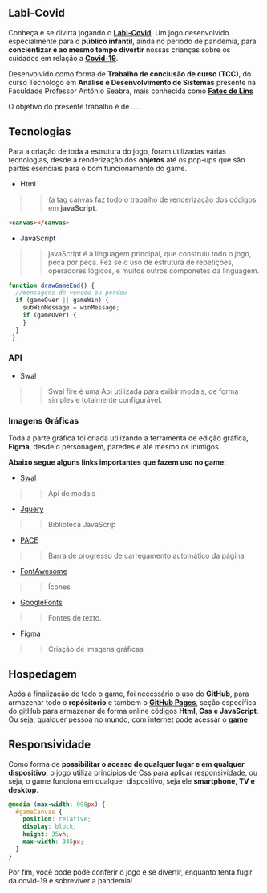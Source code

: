## Labi-Covid

Conheça e se divirta jogando o **[Labi-Covid]()**. Um jogo desenvolvido especialmente para o **público infantil**, ainda no período de pandemia, 
para **concientizar e ao mesmo tempo divertir** nossas crianças sobre os cuidados em relação a **[Covid-19]()**.

Desenvolvido como forma de **Trabalho de conclusão de curso (TCC)**, do curso Tecnólogo em **Análise e Desenvolvimento de Sistemas** presente na 
Faculdade Professor Antônio Seabra, mais conhecida como **[Fatec de Lins]()**

O objetivo do presente trabalho é de ....

## Tecnologias 
Para a criação de toda a estrutura do jogo, foram utilizadas várias tecnologias, desde a renderização dos **objetos** até os pop-ups que são partes esenciais 
para o bom funcionamento do game.

- Html 

>> (a tag canvas faz todo o trabalho de renderização dos códigos em **javaScript**.
~~~Html 
<canvas></canvas>
~~~

 
- JavaScript

>> javaScript é a linguagem principal, que construiu todo o jogo, peça por peça.
>> Fez se o uso de estrutura de repetições, operadores lógicos, e muitos outros componetes da linguagem.
~~~JavaScript
function drawGameEnd() {
  //mensagens de venceu ou perdeu
  if (gameOver || gameWin) {
    subWinMessage = winMessage;
    if (gameOver) {
    }
  }
 }  
~~~
### API
- Swal
>> Swal fire é uma Api utilizada para exibir modals, de forma simples e totalmente configurável.

### Imagens Gráficas
Toda a parte gráfica foi criada utilizando a ferramenta de edição gráfica, **Figma**, desde o personagem, paredes e até mesmo os inimigos. 

**Abaixo segue alguns links importantes que fazem uso no game:**
- [Swal](https://sweetalert2.github.io/)
>> Api de modals
- [Jquery](https://cdnjs.cloudflare.com/ajax/libs/jquery/3.6.0/jquery.min.js)
>> Biblioteca JavaScrip
- [PACE](https://codebyzach.github.io/pace/)
>> Barra de progresso de carregamento automático da página
- [FontAwesome](https://use.fontawesome.com/releases/v5.8.2/css/all.css)
>> Ícones
- [GoogleFonts](https://fonts.google.com/)
>> Fontes de texto.
- [Figma](https://fonts.google.com/)
>> Criação de imagens gráficas

## Hospedagem 
Após a finalização de todo o game, foi necessário o uso do **GitHub**, para armazenar todo o **repósitorio** e tambem o **[GitHub Pages]()**, 
seção específica do gitHub para armazenar de forma online códigos **Html, Css e JavaScript**.
Ou seja, qualquer pessoa no mundo, com internet pode acessar o **[game]()**

## Responsividade
Como forma de **possibilitar o acesso de qualquer lugar e em qualquer dispositivo**, o jogo utiliza principios de Css para aplicar responsividade, ou seja,
o game funciona em qualquer dispositivo, seja ele **smartphone, TV e desktop**.
~~~~Css
@media (max-width: 998px) {
  #gameCanvas {
    position: relative;
    display: block;
    height: 35vh;
    max-width: 345px;
  }
}  
~~~~
Por fim, você pode pode conferir o jogo e se divertir, enquanto tenta fugir da covid-19 e sobreviver a pandemia!
